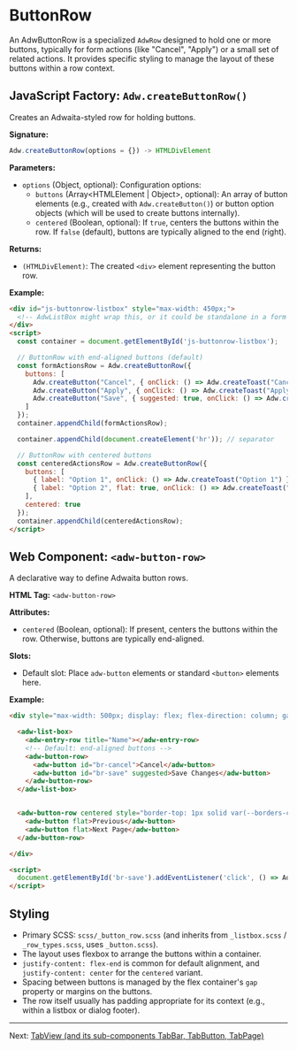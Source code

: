 # ButtonRow

An AdwButtonRow is a specialized `AdwRow` designed to hold one or more buttons, typically for form actions (like "Cancel", "Apply") or a small set of related actions. It provides specific styling to manage the layout of these buttons within a row context.

## JavaScript Factory: `Adw.createButtonRow()`

Creates an Adwaita-styled row for holding buttons.

**Signature:**

```javascript
Adw.createButtonRow(options = {}) -> HTMLDivElement
```

**Parameters:**

*   `options` (Object, optional): Configuration options:
    *   `buttons` (Array<HTMLElement | Object>, optional): An array of button elements (e.g., created with `Adw.createButton()`) or button option objects (which will be used to create buttons internally).
    *   `centered` (Boolean, optional): If `true`, centers the buttons within the row. If `false` (default), buttons are typically aligned to the end (right).

**Returns:**

*   `(HTMLDivElement)`: The created `<div>` element representing the button row.

**Example:**

```html
<div id="js-buttonrow-listbox" style="max-width: 450px;">
  <!-- AdwListBox might wrap this, or it could be standalone in a form -->
</div>
<script>
  const container = document.getElementById('js-buttonrow-listbox');

  // ButtonRow with end-aligned buttons (default)
  const formActionsRow = Adw.createButtonRow({
    buttons: [
      Adw.createButton("Cancel", { onClick: () => Adw.createToast("Cancel clicked") }),
      Adw.createButton("Apply", { onClick: () => Adw.createToast("Apply clicked") }),
      Adw.createButton("Save", { suggested: true, onClick: () => Adw.createToast("Save clicked") })
    ]
  });
  container.appendChild(formActionsRow);

  container.appendChild(document.createElement('hr')); // separator

  // ButtonRow with centered buttons
  const centeredActionsRow = Adw.createButtonRow({
    buttons: [
      { label: "Option 1", onClick: () => Adw.createToast("Option 1") }, // Pass options object
      { label: "Option 2", flat: true, onClick: () => Adw.createToast("Option 2") }
    ],
    centered: true
  });
  container.appendChild(centeredActionsRow);
</script>
```

## Web Component: `<adw-button-row>`

A declarative way to define Adwaita button rows.

**HTML Tag:** `<adw-button-row>`

**Attributes:**

*   `centered` (Boolean, optional): If present, centers the buttons within the row. Otherwise, buttons are typically end-aligned.

**Slots:**

*   Default slot: Place `adw-button` elements or standard `<button>` elements here.

**Example:**

```html
<div style="max-width: 500px; display: flex; flex-direction: column; gap: 10px;">

  <adw-list-box>
    <adw-entry-row title="Name"></adw-entry-row>
    <!-- Default: end-aligned buttons -->
    <adw-button-row>
      <adw-button id="br-cancel">Cancel</adw-button>
      <adw-button id="br-save" suggested>Save Changes</adw-button>
    </adw-button-row>
  </adw-list-box>


  <adw-button-row centered style="border-top: 1px solid var(--borders-color); padding-top: var(--spacing-s);">
    <adw-button flat>Previous</adw-button>
    <adw-button flat>Next Page</adw-button>
  </adw-button-row>

</div>

<script>
  document.getElementById('br-save').addEventListener('click', () => Adw.createToast("Save from WC ButtonRow"));
</script>
```

## Styling

*   Primary SCSS: `scss/_button_row.scss` (and inherits from `_listbox.scss` / `_row_types.scss`, uses `_button.scss`).
*   The layout uses flexbox to arrange the buttons within a container.
*   `justify-content: flex-end` is common for default alignment, and `justify-content: center` for the `centered` variant.
*   Spacing between buttons is managed by the flex container's `gap` property or margins on the buttons.
*   The row itself usually has padding appropriate for its context (e.g., within a listbox or dialog footer).

---
Next: [TabView (and its sub-components TabBar, TabButton, TabPage)](./tabview.md)
